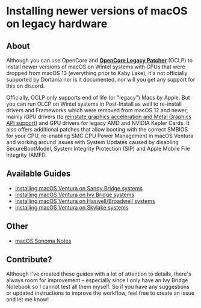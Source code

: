 # Installing newer versions of macOS on legacy hardware

## About

Although you can use OpenCore and [**OpenCore Legacy Patcher**](https://github.com/dortania/OpenCore-Legacy-Patcher) (OCLP) to install newer versions of macOS on Wintel systems with CPUs that were dropped from macOS 13 (everything prior to Kaby Lake), it's not officially supported by Dortania nor is it documented, nor will you get any support for this on discord.

Officially, OCLP only supports end of life (or "legacy") Macs by Apple. But you can run OLCP on Wintel systems in Post-Install as well to re-install drivers and Frameworks which were removed from macOS 12 and newer, mainly iGPU drivers (to [reinstate graphics acceleration and Metal Graphics API support](https://khronokernel.github.io/macos/2022/11/01/LEGACY-METAL-PART-1.html)) and GPU drivers for legacy AMD and NVIDIA Kepler Cards. It also offers additional patches that allow booting with the correct SMBIOS for your CPU, re-enabling SMC CPU Power Management in macOS Ventura and working around issues with System Updates caused by disabling SecureBootModel, System Integrity Protection (SIP) and Apple Mobile File Integrity (AMFI).

## Available Guides
- [Installing macOS Ventura on Sandy Bridge systems](https://github.com/5T33Z0/OC-Little-Translated/blob/main/14_OCLP_Wintel/Sandy_Bridge_Ventura.md)
- [Installing macOS Ventura on Ivy Bridge systems](https://github.com/5T33Z0/OC-Little-Translated/blob/main/14_OCLP_Wintel/Ivy_Bridge-Ventura.md#installing-macos-ventura-on-ivy-bridge-systems)
- [Installing macOS Ventura on Haswell/Broadwell systems](https://github.com/5T33Z0/OC-Little-Translated/blob/main/14_OCLP_Wintel/Haswell-Broadwell_Ventura.md#installing-macos-ventura-on-haswellbroadwell-systems)
- [Installing macOS Ventura on Skylake systems](https://github.com/5T33Z0/OC-Little-Translated/blob/main/14_OCLP_Wintel/Skylake_Ventura.md#installing-macos-ventura-on-skylake-systems)

## Other
- [macOS Sonoma Notes](https://github.com/5T33Z0/OC-Little-Translated/blob/main/14_OCLP_Wintel/Sonoma_Notes.md)

## Contribute?
Although I've created these guides with a lot of attention to details, there's always room for improvement – especially since I only have an Ivy Bridge Notebook so I cannot test all them myself. So if you have any suggestions or updated instructions to improve the workflow, feel free to create an issue and let me know!
